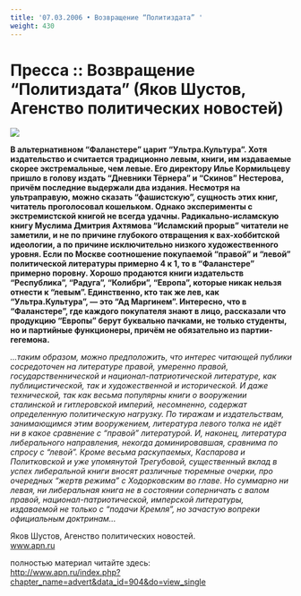 ```yaml
---
title: '07.03.2006 • Возвращение “Политиздата” '
weight: 430
---
```


# Пресса :: Возвращение “Политиздата” (Яков Шустов, Агенство политических новостей)

![](/img/bookstore.1141382486.jpg)

__В альтернативном “Фаланстере” царит “Ультра.Культура”. Хотя издательство и считается традиционно левым, книги, им издаваемые скорее экстремальные, чем левые. Его директору Илье Кормильцеву пришло в голову издать “Дневники Тёрнера” и “Скинов” Нестерова, причём последние выдержали два издания. Несмотря на ультраправую, можно сказать “фашистскую”, сущность этих книг, читатель проголосовал кошельком. Однако эксперименты с экстремистской книгой не всегда удачны. Радикально-исламскую книгу Муслима Дмитрия Ахтямова “Исламский прорыв” читатели не заметили, и не по причине глубокого отвращения к вах-хоббитской идеологии, а по причине исключительно низкого художественного уровня. Если по Москве соотношение покупаемой “правой” и “левой” политической литературы примерно 4 к 1, то в “Фаланстере” примерно поровну. Хорошо продаются книги издательств “Республика”, “Радуга”, “Колибри”, “Европа”, которые никак нельзя отнести к “левым”. Единственно, кто так же лев, как “Ультра.Культура”, — это “Ад Маргинем”. Интересно, что в “Фаланстере”, где каждого покупателя знают в лицо, рассказали что продукцию “Европы” берут буквально пачками, не только студенты, но и партийные функционеры, причём не обязательно из партии-гегемона.__

_...таким образом, можно предположить, что интерес читающей публики сосредоточен на литературе правой, умеренно правой, государственнической и национал-патриотической литературе, как публицистической, так и художественной и исторической. И даже технической, так как весьма популярны книги о вооружении сталинской и гитлеровской империй, несомненно, содержат определенную политическую нагрузку. По тиражам и издательствам, занимающимся этим вооружением, литература левого толка не идёт ни в какое сравнение с “правой” литературой. И, наконец, литература либерального направления, некогда доминировавшая, сравнима по спросу с “левой”. Кроме весьма раскупаемых, Каспарова и Политковской и уже упомянутой Трегубовой, существенный вклад в успех либеральной книги вносят различные тюремные очерки, про очередных “жертв режима” с Ходорковским во главе. Но суммарно ни левая, ни либеральная книга не в состоянии соперничать с валом правой, национал-патриотической, имперской литературы, издаваемой не только с “подачи Кремля”, но зачастую вопреки официальным доктринам..._

Яков Шустов, Агенство политических новостей.\
www.apn.ru

полностью материал читайте здесь:\
http://www.apn.ru/index.php?chapter_name=advert&data_id=904&do=view_single